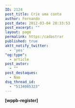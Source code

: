 ```yaml
---
ID: 2124
post_title: Crie uma conta
author: Fernando
post_date: 2012-03-04 20:33:53
post_excerpt: ""
layout: page
permalink: https:/cadastrar
published: true
aktt_notify_twitter:
  - 'yes'
"og:type":
  - article
post_autor:
  - ""
post_destaques:
  - Nao
dsq_thread_id:
  - "5134085323"
---
```

<strong>[wppb-register]</strong>